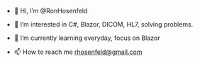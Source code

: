 - 👋 Hi, I’m @RonHosenfeld
- 👀 I’m interested in C#, Blazor, DICOM, HL7, solving problems.
- 🌱 I’m currently learning everyday, focus on Blazor

- 📫 How to reach me rhosenfeld@gmail.com

<!---
RonHosenfeld/RonHosenfeld is a ✨ special ✨ repository because its `README.md` (this file) appears on your GitHub profile.
You can click the Preview link to take a look at your changes.
--->

